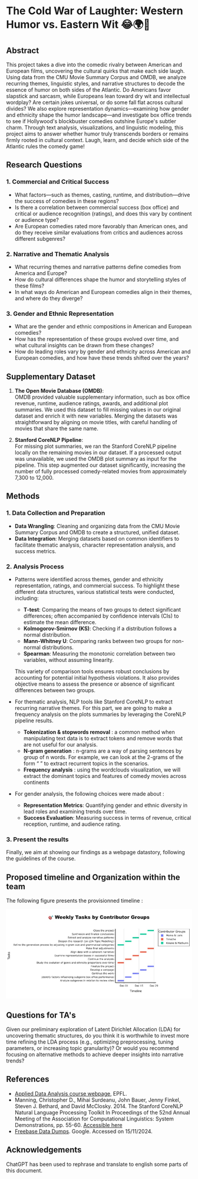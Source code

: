 # The Cold War of Laughter: Western Humor vs. Eastern Wit 😂🌍🧊

## Abstract
This project takes a dive into the comedic rivalry between American and European films, uncovering the cultural quirks that make each side laugh. Using data from the CMU Movie Summary Corpus and OMDB, we analyze recurring themes, linguistic styles, and narrative structures to decode the essence of humor on both sides of the Atlantic. Do Americans favor slapstick and sarcasm, while Europeans lean toward dry wit and intellectual wordplay? Are certain jokes universal, or do some fall flat across cultural divides? We also explore representation dynamics—examining how gender and ethnicity shape the humor landscape—and investigate box office trends to see if Hollywood's blockbuster comedies outshine Europe's subtler charm. Through text analysis, visualizations, and linguistic modeling, this project aims to answer whether humor truly transcends borders or remains firmly rooted in cultural context. Laugh, learn, and decide which side of the Atlantic rules the comedy game!


## Research Questions

### 1. Commercial and Critical Success
- What factors—such as themes, casting, runtime, and distribution—drive the success of comedies in these regions?
- Is there a correlation between commercial success (box office) and critical or audience recognition (ratings), and does this vary by continent or audience type?
- Are European comedies rated more favorably than American ones, and do they receive similar evaluations from critics and audiences across different subgenres?

### 2. Narrative and Thematic Analysis
- What recurring themes and narrative patterns define comedies from America and Europe?
- How do cultural differences shape the humor and storytelling styles of these films?
- In what ways do American and European comedies align in their themes, and where do they diverge?

### 3. Gender and Ethnic Representation
- What are the gender and ethnic compositions in American and European comedies?
- How has the representation of these groups evolved over time, and what cultural insights can be drawn from these changes?
- How do leading roles vary by gender and ethnicity across American and European comedies, and how have these trends shifted over the years?

## Supplementary Dataset

1. **The Open Movie Database (OMDB)**:  
   OMDB provided valuable supplementary information, such as box office revenue, runtime, audience ratings, awards, and additional plot summaries. We used this dataset to fill missing values in our original dataset and enrich it with new variables. Merging the datasets was straightforward by aligning on movie titles, with careful handling of movies that share the same name.

2. **Stanford CoreNLP Pipeline**:  
   For missing plot summaries, we ran the Stanford CoreNLP pipeline locally on the remaining movies in our dataset. If a processed output was unavailable, we used the OMDB plot summary as input for the pipeline. This step augmented our dataset significantly, increasing the number of fully processed comedy-related movies from approximately 7,300 to 12,000.

## Methods
### 1. Data Collection and Preparation
   - **Data Wrangling**: Cleaning and organizing data from the CMU Movie Summary Corpus and OMDB to create a structured, unified dataset.
   - **Data Integration**: Merging datasets based on common identifiers to facilitate thematic analysis, character representation analysis, and success metrics.

### 2. Analysis Process
 - Patterns were identified across themes, gender and ethnicity representation, ratings, and commercial success. To highlight these different data structures, various statistical tests were conducted, including:
   - **T-test**: Comparing the means of two groups to detect significant differences; often accompanied by confidence intervals (CIs) to estimate the mean difference.
   - **Kolmogorov-Smirnov (KS)**: Checking if a distribution follows a normal distribution.
   - **Mann-Whitney U**: Comparing ranks between two groups for non-normal distributions.
   - **Spearman**: Measuring the monotonic correlation between two variables, without assuming linearity.

   This variety of comparison tools ensures robust conclusions by accounting for potential initial hypothesis violations. It also provides objective means to assess the presence or absence of significant differences between two groups.
    

 -  For thematic analysis, NLP tools like Stanford CoreNLP to extract recurring narrative themes. For this part, we are going to make a frequency analysis on the plots summaries by leveraging the CoreNLP pipeline results.
    - **Tokenization & stopwords removal** : a common method when manipulating text data is to extract tokens and remove words that are not useful for our analysis.
    - **N-gram generation** : n-grams are a way of parsing sentences by group of n words. For example, we can look at the 2-grams of the form “<verb> <any other word>” to extract recurrent topics in the scenarios.
    - **Frequency analysis** : using the wordclouds visualization, we will extract the dominant topics and features of comedy movies across continents

 - For gender analysis, the following choices were made about :
    - **Representation Metrics**: Quantifying gender and ethnic diversity in lead roles and examining trends over time.
    - **Success Evaluation**: Measuring success in terms of revenue, critical reception, runtime, and audience rating.

### 3. Present the results

Finally, we aim at showing our findings as a webpage datastory, following the guidelines of the course.

## Proposed timeline and Organization within the team

The following figure presents the provisionned timeline :

![Timeline](src/ressource/timeline.jpeg)

## Questions for TA's

Given our preliminary exploration of Latent Dirichlet Allocation (LDA) for uncovering thematic structures, do you think it is worthwhile to invest more time refining the LDA process (e.g., optimizing preprocessing, tuning parameters, or increasing topic granularity)? Or would you recommend focusing on alternative methods to achieve deeper insights into narrative trends?

## References

 - [Applied Data Analysis course webpage](https://epfl-ada.github.io/teaching/fall2024/cs401/), EPFL.
 - Manning, Christopher D., Mihai Surdeanu, John Bauer, Jenny Finkel, Steven J. Bethard, and David McClosky. 2014. The Stanford CoreNLP Natural Language Processing Toolkit In Proceedings of the 52nd Annual Meeting of the Association for Computational Linguistics: System Demonstrations, pp. 55-60. [Accessible here](https://stanfordnlp.github.io/CoreNLP/)
 - [Freebase Data Dumps](https://developers.google.com/freebase/data). Google. Accessed on 15/11/2024.

## Acknowledgements

ChatGPT has been used to rephrase and translate to english some parts of this document.

